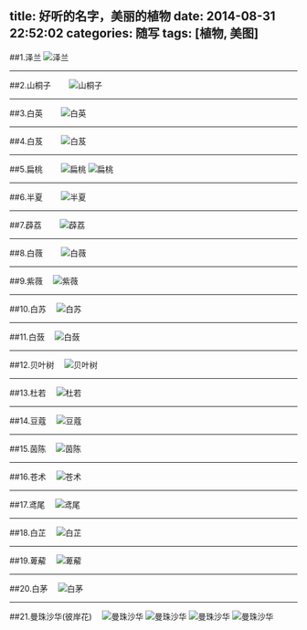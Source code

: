 title: 好听的名字，美丽的植物
date: 2014-08-31 22:52:02
categories: 随写
tags: [植物, 美图]
---
##1.泽兰
![泽兰](http://i1153.photobucket.com/albums/p501/dmxiaoshen/hexo/bk_476c4ec135f93c9c27f4c5904acaeba0_u6GBHF_zps86b90311.jpg)
<!-- more -->

-----------------------------------------------
##2.山桐子　　
![山桐子](http://i1153.photobucket.com/albums/p501/dmxiaoshen/hexo/20130121_145512_400213363_zps9e3909ad.jpg)

-----------------------------------------------
##3.白英　　
![白英](http://i1153.photobucket.com/albums/p501/dmxiaoshen/hexo/20111126145614_rxLRZ_zps2459abcf.jpg)

-----------------------------------------------
##4.白芨　　
![白芨](http://i1153.photobucket.com/albums/p501/dmxiaoshen/hexo/1315271527Om6mL9d0_zpsf226aaa0.jpg)

------------------------------------------------
##5.扁桃　　
![扁桃](http://i1153.photobucket.com/albums/p501/dmxiaoshen/hexo/afbbab33c895d1433d5f2d8b72f082025aaf070e_zpsd9b19598.jpg)
![扁桃](http://i1153.photobucket.com/albums/p501/dmxiaoshen/hexo/66c8c11c8701a18b3ef8dbe79f2f07082838fe21_zpse61614d3.jpg)

----------------------------------------------
##6.半夏　　
![半夏](http://i1153.photobucket.com/albums/p501/dmxiaoshen/hexo/01300000819962130166651233660_zps571c0b04.jpg)

----------------------------------------------
##7.薜荔　　
![薜荔](http://i1153.photobucket.com/albums/p501/dmxiaoshen/hexo/f7426d8d6ad61624b21bba7d_zps42e6107b.jpg)

----------------------------------------------
##8.白薇　　
![白薇](http://i1153.photobucket.com/albums/p501/dmxiaoshen/hexo/26914144038_zps7590d013.jpg)

----------------------------------------------
##9.紫薇　
![紫薇](http://i1153.photobucket.com/albums/p501/dmxiaoshen/hexo/d058ccbf6c81800adbef54e0b03533fa838b47d2_zpsa592723d.jpg)

----------------------------------------------
##10.白苏　
![白苏](http://i1153.photobucket.com/albums/p501/dmxiaoshen/hexo/6f3abdfc1e178a821e99b608f703738da877e88b_zpsf7e29d38.jpg)

----------------------------------------------
##11.白蔹　
![白蔹](http://i1153.photobucket.com/albums/p501/dmxiaoshen/hexo/d31b0ef41bd5ad6e4aa36e1b81cb39dbb7fd3cec_zps515ca252.jpg)

----------------------------------------------
##12.贝叶树　
![贝叶树](http://i1153.photobucket.com/albums/p501/dmxiaoshen/hexo/20120810180618_185_zps245fe2f9.jpg)

----------------------------------------------
##13.杜若　
![杜若](http://i1153.photobucket.com/albums/p501/dmxiaoshen/hexo/u15602279232356625447ampfm23ampgp0_zps532bad25.jpg)

----------------------------------------------
##14.豆蔻　
![豆蔻](http://i1153.photobucket.com/albums/p501/dmxiaoshen/hexo/20110409070141218_3105_zps917fc5fa.jpg)

----------------------------------------------
##15.茵陈　
![茵陈](http://i1153.photobucket.com/albums/p501/dmxiaoshen/hexo/e3e869d5ad6eddc4f740535238dbb6fd53663395_zps9f15de65.jpg)

----------------------------------------------
##16.苍术　
![苍术](http://i1153.photobucket.com/albums/p501/dmxiaoshen/hexo/14058674_zpsaeccfe62.jpg)

----------------------------------------------
##17.鸢尾　
![鸢尾](http://i1153.photobucket.com/albums/p501/dmxiaoshen/hexo/200000033870126933764226858_950_zps8115e1be.jpg)


----------------------------------------------
##18.白芷　
![白芷](http://i1153.photobucket.com/albums/p501/dmxiaoshen/hexo/1349484878ZkMVomm3_zpse98f1dba.jpg)

----------------------------------------------
##19.萆薢　
![萆薢](http://i1153.photobucket.com/albums/p501/dmxiaoshen/hexo/7333750828381f3056544401a8014c086f06f0e3_zpsf9590d9e.jpg)

----------------------------------------------
##20.白茅　
![白茅](http://i1153.photobucket.com/albums/p501/dmxiaoshen/hexo/webfixed_4aa9b59f-6d6a-4c95-ba8e-ec06e9c6a41b_zpsd1d4df51.jpg)

----------------------------------------------
##21.曼珠沙华(彼岸花)　
![曼珠沙华](http://i1153.photobucket.com/albums/p501/dmxiaoshen/hexo/1118832266d6122e28o_zpsb5de6e06.jpg)
![曼珠沙华](http://i1153.photobucket.com/albums/p501/dmxiaoshen/hexo/20090610190701-400397285_zps718a1c30.jpg)
![曼珠沙华](http://i1153.photobucket.com/albums/p501/dmxiaoshen/hexo/20120519220752_dFP8y_zpsa9cc1002.jpeg)
![曼珠沙华](http://i1153.photobucket.com/albums/p501/dmxiaoshen/hexo/20120422105507_L5Fwm_zps61868c46.jpeg)
